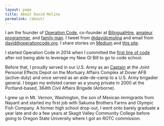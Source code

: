 ```yaml
---
layout: page
title: About David Molina
permalink: /about/
---
```


I am the founder of [Operation Code](http://operationcode.org), co-founder at [BilingualHire](http://bilingualhire.co), [amateur programmer](https://github.com/davidmolina), and [family man](https://www.instagram.com/p/-u6FbsRUlR/?taken-by=davidcmolina). I tweet from [@davidcmolina](http://twitter.com/davidcmolina/) and email from [david@operationcode.org](mailto:david@operationcode.org). I share stories on [Medium](https://medium.com/@davidcmolina) and [this site](http://davidmolina.github.io/).

I started Operation Code in 2014 when I committed the [first line of code](https://github.com/OperationCode/operationcode/commits/master) after not being able to leverage my New GI Bill to go to code school.

Before that, I proudly served in our U.S. Army as an [ Captain](https://www.instagram.com/p/BAiRSa8RUvp/?taken-by=davidcmolina) at the Joint Personal Effects Depot on the Mortuary Affairs Complex at Dover AFB (active-duty) and once served as an aide-de-camp to a U.S. Army brigadier general. I began my enlisted career as a young private in 2000 at the Portland-based, 364th Civil Affairs Brigade (Airborne).

I grew up in Mt. Vernon, Washington, the son of Mexican immigrants from Nayarit and started my first job with Sakuma Brothers Farms and Olympic Fish Company. A former high school drop-out, I went onto barely graduate a year late and do a few years at Skagit Valley Community College before going to Oregon State University where I got an ROTC commission.
